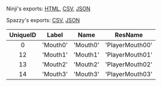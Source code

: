 Ninji's exports: [HTML](https://wuffs.org/acnh/bcsv_160/html/CharaMakeMouthTypeParam.html), [CSV](https://wuffs.org/acnh/bcsv_160/csv/CharaMakeMouthTypeParam.csv), [JSON](https://wuffs.org/acnh/bcsv_160/json/CharaMakeMouthTypeParam.json)

Spazzy's exports: [CSV](https://github.com/McSpazzy/acnh-csv/blob/master/CharaMakeMouthTypeParam.csv), [JSON](https://github.com/McSpazzy/acnh-json/blob/master/CharaMakeMouthTypeParam.json)

| UniqueID | Label | Name | ResName |
|:--:|:--:|:--:|:--:|
| 0 | 'Mouth0' | 'Mouth0' | 'PlayerMouth00' | 
| 12 | 'Mouth1' | 'Mouth1' | 'PlayerMouth01' | 
| 13 | 'Mouth2' | 'Mouth2' | 'PlayerMouth02' | 
| 14 | 'Mouth3' | 'Mouth3' | 'PlayerMouth03' | 
